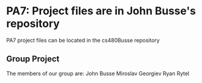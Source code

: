 
# PA7: Project files are in John Busse's repository
PA7 project files can be located in the cs480Busse repository

## Group Project
The members of our group are:
John Busse
Miroslav Georgiev
Ryan Rytel


